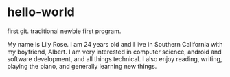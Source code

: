 # hello-world
first git. traditional newbie first program.


My name is Lily Rose. I am 24 years old and I live in Southern California with my boyfriend, Albert. I am very interested in computer science, android and software development, and all things technical. I also enjoy reading, writing, playing the piano, and generally learning new things.
